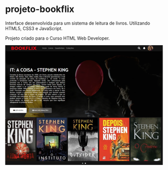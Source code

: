 # projeto-bookflix

Interface desenvolvida para um sistema de leitura de livros. Utilizando HTML5, CSS3 e JavaScript.

Projeto criado para o Curso HTML Web Developer.


![nome do print](/img/BOOKFLIX.png)
